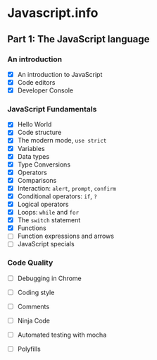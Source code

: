 # Javascript.info

## Part 1: The JavaScript language

### An introduction
- [x] An introduction to JavaScript
- [x] Code editors
- [x] Developer Console 

### JavaScript Fundamentals 
- [x] Hello World
- [x] Code structure
- [x] The modern mode, `use strict` 
- [x] Variables
- [x] Data types
- [x] Type Conversions
- [x] Operators
- [x] Comparisons
- [x] Interaction: `alert`, `prompt`, `confirm`
- [x] Conditional operators: `if`, `?`
- [x] Logical operators
- [x] Loops: `while` and `for`
- [x] The `switch` statement
- [x] Functions
- [ ] Function expressions and arrows 
- [ ] JavaScript specials 

### Code Quality
- [ ] Debugging in Chrome
- [ ] Coding style
- [ ] Comments
- [ ] Ninja Code
- [ ] Automated testing with mocha
- [ ] Polyfills




